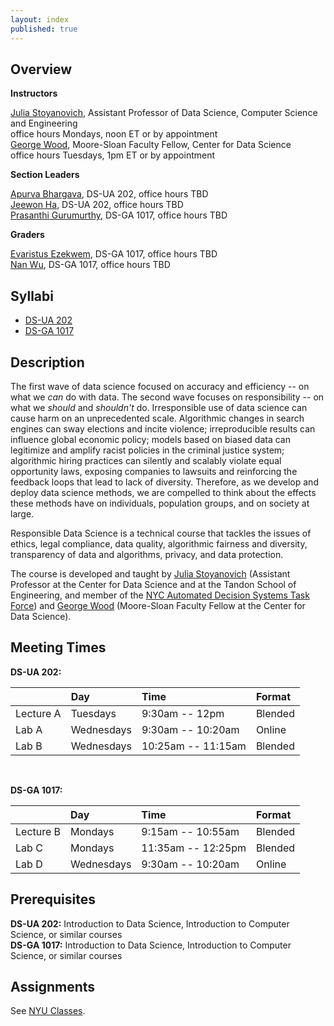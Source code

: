 ```yaml
---
layout: index
published: true
---
```


## Overview

**Instructors**

[Julia Stoyanovich](https://engineering.nyu.edu/faculty/julia-stoyanovich), Assistant Professor of Data Science, Computer Science and Engineering<br>
office hours Mondays, noon ET or by appointment<br>
[George Wood](https://gwood.me), Moore-Sloan Faculty Fellow, Center for Data Science<br>
office hours Tuesdays, 1pm ET or by appointment<br>

**Section Leaders**

[Apurva Bhargava](mailto:ab8687@nyu.edu), DS-UA 202, office hours TBD<br>
[Jeewon Ha](mailto:jh6926@nyu.edu), DS-UA 202, office hours TBD<br>
[Prasanthi Gurumurthy](mailto:pg1899@nyu.edu), DS-GA 1017, office hours TBD<br>

**Graders**

[Evaristus Ezekwem](mailto:ece278@nyu.edu), DS-GA 1017, office hours TBD<br>
[Nan Wu](mailto:nw1045@nyu.edu), DS-GA 1017, office hours TBD

## Syllabi

* [DS-UA 202](#)
* [DS-GA 1017](#)

## Description

The first wave of data science focused on accuracy and efficiency -- on what we _can_ do with data. The second wave focuses on responsibility -- on what we _should_ and _shouldn't_ do. Irresponsible use of data science can cause harm on an unprecedented scale. Algorithmic changes in search engines can sway elections and incite violence; irreproducible results can influence global economic policy; models based on biased data can legitimize and amplify racist policies in the criminal justice system; algorithmic hiring practices can silently and scalably violate equal opportunity laws, exposing companies to lawsuits and reinforcing the feedback loops that lead to lack of diversity. Therefore, as we develop and deploy data science methods, we are compelled to think about the effects these methods have on individuals, population groups, and on society at large.

Responsible Data Science is a technical course that tackles the issues of ethics, legal compliance, data quality, algorithmic fairness and diversity, transparency of data and algorithms, privacy, and data protection.

The course is developed and taught by [Julia Stoyanovich](https://engineering.nyu.edu/faculty/julia-stoyanovich) (Assistant Professor at the Center for Data Science and at the Tandon School of Engineering, and member of the [NYC Automated Decision Systems Task Force](https://www1.nyc.gov/site/adstaskforce/index.page)) and [George Wood](https://gwood.me) (Moore-Sloan Faculty Fellow at the Center for Data Science).


## Meeting Times

**DS-UA 202:**

| | Day | Time | Format |
|:--|:--|:--|:--|
Lecture A | Tuesdays   | 9:30am -- 12pm     | Blended |
Lab     A | Wednesdays | 9:30am -- 10:20am  | Online  |
Lab     B | Wednesdays | 10:25am -- 11:15am | Blended |

&nbsp;

**DS-GA 1017:**


| | Day | Time | Format |
|:--|:--|:--|:--|
Lecture B | Mondays    | 9:15am -- 10:55am  | Blended |
Lab     C | Mondays    | 11:35am -- 12:25pm | Blended |
Lab     D | Wednesdays | 9:30am -- 10:20am  | Online  |

## Prerequisites

**DS-UA 202:** Introduction to Data Science, Introduction to Computer Science, or similar courses\
**DS-GA 1017:** Introduction to Data Science, Introduction to Computer Science, or similar courses

## Assignments

See [NYU Classes](newclasses.nyu.edu).
